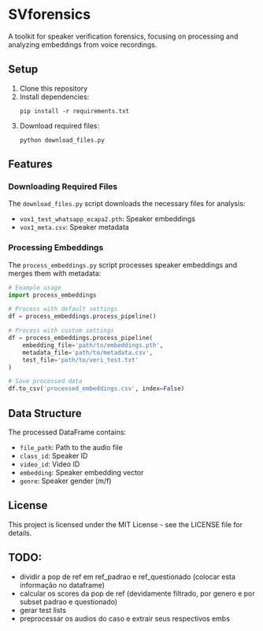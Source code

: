 # SVforensics

A toolkit for speaker verification forensics, focusing on processing and analyzing embeddings from voice recordings.

## Setup

1. Clone this repository
2. Install dependencies:
   ```
   pip install -r requirements.txt
   ```
3. Download required files:
   ```
   python download_files.py
   ```

## Features

### Downloading Required Files

The `download_files.py` script downloads the necessary files for analysis:
- `vox1_test_whatsapp_ecapa2.pth`: Speaker embeddings
- `vox1_meta.csv`: Speaker metadata

### Processing Embeddings

The `process_embeddings.py` script processes speaker embeddings and merges them with metadata:

```python
# Example usage
import process_embeddings

# Process with default settings
df = process_embeddings.process_pipeline()

# Process with custom settings
df = process_embeddings.process_pipeline(
    embedding_file='path/to/embeddings.pth',
    metadata_file='path/to/metadata.csv',
    test_file='path/to/veri_test.txt'
)

# Save processed data
df.to_csv('processed_embeddings.csv', index=False)
```

## Data Structure

The processed DataFrame contains:
- `file_path`: Path to the audio file
- `class_id`: Speaker ID
- `video_id`: Video ID
- `embedding`: Speaker embedding vector
- `genre`: Speaker gender (m/f)

## License

This project is licensed under the MIT License - see the LICENSE file for details.

## TODO: 
- dividir a pop de ref em ref_padrao e ref_questionado (colocar esta informação no dataframe)
- calcular os scores da pop de ref (devidamente filtrado, por genero e por subset padrao e questionado)
- gerar test lists
- preprocessar os audios do caso e extrair seus respectivos embs